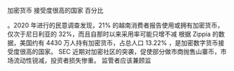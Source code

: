 加密货币 接受度很高的国家 百分比

。2020 年进行的民意调查发现，21% 的越南消费者报告使用或拥有加密货币，仅次于尼日利亚的 32%，而且自那时以来采用率可能只增不减
根据 Zippia 的数据，美国约有 4430 万人持有加密货币，占总人口 13.22% ，是加密数字货币接受度很高的国家。
SEC 近期对加密社区的突袭，促使部分做市商抛售山寨币，市场流动性锐减，投资者损失惨重。
监管者应该兼顾监

